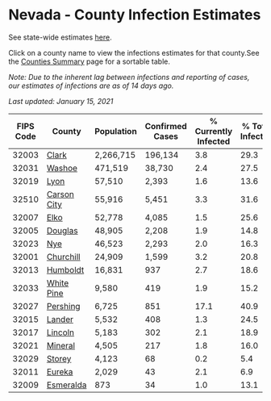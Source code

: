 # Nevada - County Infection Estimates

See state-wide estimates [here](/infections/us-nv).

Click on a county name to view the infections estimates for that county.See the [Counties Summary](/infections/summary-counties) page for a sortable table.

*Note: Due to the inherent lag between infections and reporting of cases, our estimates of infections are as of 14 days ago.*

*Last updated: January 15, 2021*

|   FIPS Code |                     County |   Population |   Confirmed Cases |   % Currently Infected |   % Total Infected |
|-------------|----------------------------|--------------|-------------------|------------------------|--------------------|
|       32003 |             [Clark](clark) |    2,266,715 |           196,134 |                    3.8 |               29.3 |
|       32031 |           [Washoe](washoe) |      471,519 |            38,730 |                    2.4 |               27.5 |
|       32019 |               [Lyon](lyon) |       57,510 |             2,393 |                    1.6 |               13.6 |
|       32510 | [Carson City](carson-city) |       55,916 |             5,451 |                    3.3 |               31.6 |
|       32007 |               [Elko](elko) |       52,778 |             4,085 |                    1.5 |               25.6 |
|       32005 |         [Douglas](douglas) |       48,905 |             2,208 |                    1.9 |               14.8 |
|       32023 |                 [Nye](nye) |       46,523 |             2,293 |                    2.0 |               16.3 |
|       32001 |     [Churchill](churchill) |       24,909 |             1,599 |                    3.2 |               20.8 |
|       32013 |       [Humboldt](humboldt) |       16,831 |               937 |                    2.7 |               18.6 |
|       32033 |   [White Pine](white-pine) |        9,580 |               419 |                    1.9 |               15.2 |
|       32027 |       [Pershing](pershing) |        6,725 |               851 |                   17.1 |               40.9 |
|       32015 |           [Lander](lander) |        5,532 |               408 |                    1.3 |               24.5 |
|       32017 |         [Lincoln](lincoln) |        5,183 |               302 |                    2.1 |               18.9 |
|       32021 |         [Mineral](mineral) |        4,505 |               217 |                    1.8 |               16.0 |
|       32029 |           [Storey](storey) |        4,123 |                68 |                    0.2 |                5.4 |
|       32011 |           [Eureka](eureka) |        2,029 |                43 |                    2.1 |                6.9 |
|       32009 |     [Esmeralda](esmeralda) |          873 |                34 |                    1.0 |               13.1 |